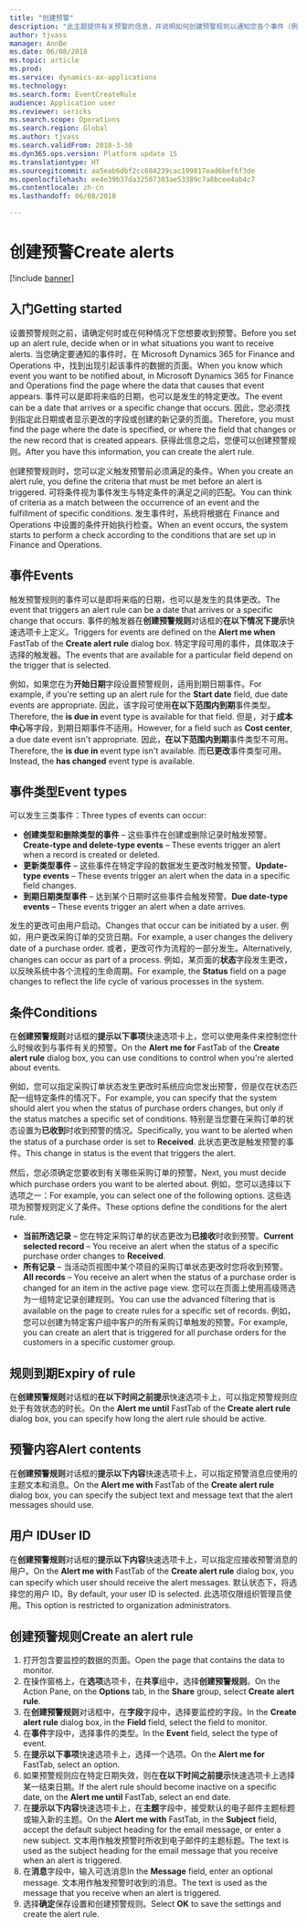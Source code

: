 ```yaml
---
title: "创建预警"
description: "此主题提供有关预警的信息，并说明如何创建预警规则以通知您各个事件（例如到达的日期或发生的特定更改）。"
author: tjvass
manager: AnnBe
ms.date: 06/08/2018
ms.topic: article
ms.prod: 
ms.service: dynamics-ax-applications
ms.technology: 
ms.search.form: EventCreateRule
audience: Application user
ms.reviewer: sericks
ms.search.scope: Operations
ms.search.region: Global
ms.author: tjvass
ms.search.validFrom: 2018-3-30
ms.dyn365.ops.version: Platform update 15
ms.translationtype: HT
ms.sourcegitcommit: aa5eab6dbf2cc604239cac199817ead6bef6f3de
ms.openlocfilehash: ee4e39b37da32507303ae53389c7a8bcee4ab4c7
ms.contentlocale: zh-cn
ms.lasthandoff: 06/08/2018

---
```


# <a name="create-alerts"></a><span data-ttu-id="6718b-103">创建预警</span><span class="sxs-lookup"><span data-stu-id="6718b-103">Create alerts</span></span>

[!include [banner](../includes/banner.md)]

## <a name="getting-started"></a><span data-ttu-id="6718b-104">入门</span><span class="sxs-lookup"><span data-stu-id="6718b-104">Getting started</span></span>
<span data-ttu-id="6718b-105">设置预警规则之前，请确定何时或在何种情况下您想要收到预警。</span><span class="sxs-lookup"><span data-stu-id="6718b-105">Before you set up an alert rule, decide when or in what situations you want to receive alerts.</span></span> <span data-ttu-id="6718b-106">当您确定要通知的事件时，在 Microsoft Dynamics 365 for Finance and Operations 中，找到出现引起该事件的数据的页面。</span><span class="sxs-lookup"><span data-stu-id="6718b-106">When you know which event you want to be notified about, in Microsoft Dynamics 365 for Finance and Operations find the page where the data that causes that event appears.</span></span> <span data-ttu-id="6718b-107">事件可以是即将来临的日期，也可以是发生的特定更改。</span><span class="sxs-lookup"><span data-stu-id="6718b-107">The event can be a date that arrives or a specific change that occurs.</span></span> <span data-ttu-id="6718b-108">因此，您必须找到指定此日期或者显示更改的字段或创建的新记录的页面。</span><span class="sxs-lookup"><span data-stu-id="6718b-108">Therefore, you must find the page where the date is specified, or where the field that changes or the new record that is created appears.</span></span> <span data-ttu-id="6718b-109">获得此信息之后，您便可以创建预警规则。</span><span class="sxs-lookup"><span data-stu-id="6718b-109">After you have this information, you can create the alert rule.</span></span>

<span data-ttu-id="6718b-110">创建预警规则时，您可以定义触发预警前必须满足的条件。</span><span class="sxs-lookup"><span data-stu-id="6718b-110">When you create an alert rule, you define the criteria that must be met before an alert is triggered.</span></span> <span data-ttu-id="6718b-111">可将条件视为事件发生与特定条件的满足之间的匹配。</span><span class="sxs-lookup"><span data-stu-id="6718b-111">You can think of criteria as a match between the occurrence of an event and the fulfillment of specific conditions.</span></span> <span data-ttu-id="6718b-112">发生事件时，系统将根据在 Finance and Operations 中设置的条件开始执行检查。</span><span class="sxs-lookup"><span data-stu-id="6718b-112">When an event occurs, the system starts to perform a check according to the conditions that are set up in Finance and Operations.</span></span>

## <a name="events"></a><span data-ttu-id="6718b-113">事件</span><span class="sxs-lookup"><span data-stu-id="6718b-113">Events</span></span>
<span data-ttu-id="6718b-114">触发预警规则的事件可以是即将来临的日期，也可以是发生的具体更改。</span><span class="sxs-lookup"><span data-stu-id="6718b-114">The event that triggers an alert rule can be a date that arrives or a specific change that occurs.</span></span> <span data-ttu-id="6718b-115">事件的触发器在**创建预警规则**对话框的**在以下情况下提示**快速选项卡上定义。</span><span class="sxs-lookup"><span data-stu-id="6718b-115">Triggers for events are defined on the **Alert me when** FastTab of the **Create alert rule** dialog box.</span></span> <span data-ttu-id="6718b-116">特定字段可用的事件，具体取决于选择的触发器。</span><span class="sxs-lookup"><span data-stu-id="6718b-116">The events that are available for a particular field depend on the trigger that is selected.</span></span>

<span data-ttu-id="6718b-117">例如，如果您在为**开始日期**字段设置预警规则，适用到期日期事件。</span><span class="sxs-lookup"><span data-stu-id="6718b-117">For example, if you're setting up an alert rule for the **Start date** field, due date events are appropriate.</span></span> <span data-ttu-id="6718b-118">因此，该字段可使用**在以下范围内到期**事件类型。</span><span class="sxs-lookup"><span data-stu-id="6718b-118">Therefore, the **is due in** event type is available for that field.</span></span> <span data-ttu-id="6718b-119">但是，对于**成本中心**等字段，到期日期事件不适用。</span><span class="sxs-lookup"><span data-stu-id="6718b-119">However, for a field such as **Cost center**, a due date event isn't appropriate.</span></span> <span data-ttu-id="6718b-120">因此，**在以下范围内到期**事件类型不可用。</span><span class="sxs-lookup"><span data-stu-id="6718b-120">Therefore, the **is due in** event type isn't available.</span></span> <span data-ttu-id="6718b-121">而**已更改**事件类型可用。</span><span class="sxs-lookup"><span data-stu-id="6718b-121">Instead, the **has changed** event type is available.</span></span>

## <a name="event-types"></a><span data-ttu-id="6718b-122">事件类型</span><span class="sxs-lookup"><span data-stu-id="6718b-122">Event types</span></span>
<span data-ttu-id="6718b-123">可以发生三类事件：</span><span class="sxs-lookup"><span data-stu-id="6718b-123">Three types of events can occur:</span></span>

- <span data-ttu-id="6718b-124">**创建类型和删除类型的事件** – 这些事件在创建或删除记录时触发预警。</span><span class="sxs-lookup"><span data-stu-id="6718b-124">**Create-type and delete-type events** – These events trigger an alert when a record is created or deleted.</span></span>
- <span data-ttu-id="6718b-125">**更新类型事件** – 这些事件在特定字段的数据发生更改时触发预警。</span><span class="sxs-lookup"><span data-stu-id="6718b-125">**Update-type events** – These events trigger an alert when the data in a specific field changes.</span></span>
- <span data-ttu-id="6718b-126">**到期日期类型事件** – 达到某个日期时这些事件会触发预警。</span><span class="sxs-lookup"><span data-stu-id="6718b-126">**Due date-type events** – These events trigger an alert when a date arrives.</span></span>
    
<span data-ttu-id="6718b-127">发生的更改可由用户启动。</span><span class="sxs-lookup"><span data-stu-id="6718b-127">Changes that occur can be initiated by a user.</span></span> <span data-ttu-id="6718b-128">例如，用户更改采购订单的交货日期。</span><span class="sxs-lookup"><span data-stu-id="6718b-128">For example, a user changes the delivery date of a purchase order.</span></span> <span data-ttu-id="6718b-129">或者，更改可作为流程的一部分发生。</span><span class="sxs-lookup"><span data-stu-id="6718b-129">Alternatively, changes can occur as part of a process.</span></span> <span data-ttu-id="6718b-130">例如，某页面的**状态**字段发生更改，以反映系统中各个流程的生命周期。</span><span class="sxs-lookup"><span data-stu-id="6718b-130">For example, the **Status** field on a page changes to reflect the life cycle of various processes in the system.</span></span>

## <a name="conditions"></a><span data-ttu-id="6718b-131">条件</span><span class="sxs-lookup"><span data-stu-id="6718b-131">Conditions</span></span>
<span data-ttu-id="6718b-132">在**创建预警规则**对话框的**提示以下事项**快速选项卡上，您可以使用条件来控制您什么时候收到与事件有关的预警。</span><span class="sxs-lookup"><span data-stu-id="6718b-132">On the **Alert me for** FastTab of the **Create alert rule** dialog box, you can use conditions to control when you're alerted about events.</span></span>

<span data-ttu-id="6718b-133">例如，您可以指定采购订单状态发生更改时系统应向您发出预警，但是仅在状态匹配一组特定条件的情况下。</span><span class="sxs-lookup"><span data-stu-id="6718b-133">For example, you can specify that the system should alert you when the status of purchase orders changes, but only if the status matches a specific set of conditions.</span></span> <span data-ttu-id="6718b-134">特别是当您要在采购订单的状态设置为**已收到**时收到预警的情况。</span><span class="sxs-lookup"><span data-stu-id="6718b-134">Specifically, you want to be alerted when the status of a purchase order is set to **Received**.</span></span> <span data-ttu-id="6718b-135">此状态更改是触发预警的事件。</span><span class="sxs-lookup"><span data-stu-id="6718b-135">This change in status is the event that triggers the alert.</span></span>

<span data-ttu-id="6718b-136">然后，您必须确定您要收到有关哪些采购订单的预警。</span><span class="sxs-lookup"><span data-stu-id="6718b-136">Next, you must decide which purchase orders you want to be alerted about.</span></span> <span data-ttu-id="6718b-137">例如，您可以选择以下选项之一：</span><span class="sxs-lookup"><span data-stu-id="6718b-137">For example, you can select one of the following options.</span></span> <span data-ttu-id="6718b-138">这些选项为预警规则定义了条件。</span><span class="sxs-lookup"><span data-stu-id="6718b-138">These options define the conditions for the alert rule.</span></span>

- <span data-ttu-id="6718b-139">**当前所选记录** – 您在特定采购订单的状态更改为**已接收**时收到预警。</span><span class="sxs-lookup"><span data-stu-id="6718b-139">**Current selected record** – You receive an alert when the status of a specific purchase order changes to **Received**.</span></span>
- <span data-ttu-id="6718b-140">**所有记录** – 当活动页视图中某个项目的采购订单状态更改时您将收到预警。</span><span class="sxs-lookup"><span data-stu-id="6718b-140">**All records** – You receive an alert when the status of a purchase order is changed for an item in the active page view.</span></span> <span data-ttu-id="6718b-141">您可以在页面上使用高级筛选为一组特定记录创建规则。</span><span class="sxs-lookup"><span data-stu-id="6718b-141">You can use the advanced filtering that is available on the page to create rules for a specific set of records.</span></span> <span data-ttu-id="6718b-142">例如，您可以创建为特定客户组中客户的所有采购订单触发的预警。</span><span class="sxs-lookup"><span data-stu-id="6718b-142">For example, you can create an alert that is triggered for all purchase orders for the customers in a specific customer group.</span></span>
    
## <a name="expiry-of-rule"></a><span data-ttu-id="6718b-143">规则到期</span><span class="sxs-lookup"><span data-stu-id="6718b-143">Expiry of rule</span></span>
<span data-ttu-id="6718b-144">在**创建预警规则**对话框的**在以下时间之前提示**快速选项卡上，可以指定预警规则应处于有效状态的时长。</span><span class="sxs-lookup"><span data-stu-id="6718b-144">On the **Alert me until** FastTab of the **Create alert rule** dialog box, you can specify how long the alert rule should be active.</span></span>

## <a name="alert-contents"></a><span data-ttu-id="6718b-145">预警内容</span><span class="sxs-lookup"><span data-stu-id="6718b-145">Alert contents</span></span>
<span data-ttu-id="6718b-146">在**创建预警规则**对话框的**提示以下内容**快速选项卡上，可以指定预警消息应使用的主题文本和消息。</span><span class="sxs-lookup"><span data-stu-id="6718b-146">On the **Alert me with** FastTab of the **Create alert rule** dialog box, you can specify the subject text and message text that the alert messages should use.</span></span>

## <a name="user-id"></a><span data-ttu-id="6718b-147">用户 ID</span><span class="sxs-lookup"><span data-stu-id="6718b-147">User ID</span></span>
<span data-ttu-id="6718b-148">在**创建预警规则**对话框的**提示以下内容**快速选项卡上，可以指定应接收预警消息的用户。</span><span class="sxs-lookup"><span data-stu-id="6718b-148">On the **Alert me with** FastTab of the **Create alert rule** dialog box, you can specify which user should receive the alert messages.</span></span> <span data-ttu-id="6718b-149">默认状态下，将选择您的用户 ID。</span><span class="sxs-lookup"><span data-stu-id="6718b-149">By default, your user ID is selected.</span></span> <span data-ttu-id="6718b-150">此选项仅限组织管理员使用。</span><span class="sxs-lookup"><span data-stu-id="6718b-150">This option is restricted to organization administrators.</span></span>

## <a name="create-an-alert-rule"></a><span data-ttu-id="6718b-151">创建预警规则</span><span class="sxs-lookup"><span data-stu-id="6718b-151">Create an alert rule</span></span>
1. <span data-ttu-id="6718b-152">打开包含要监控的数据的页面。</span><span class="sxs-lookup"><span data-stu-id="6718b-152">Open the page that contains the data to monitor.</span></span>
2. <span data-ttu-id="6718b-153">在操作窗格上，在**选项**选项卡，在**共享**组中，选择**创建预警规则**。</span><span class="sxs-lookup"><span data-stu-id="6718b-153">On the Action Pane, on the **Options** tab, in the **Share** group, select **Create alert rule**.</span></span>
3. <span data-ttu-id="6718b-154">在**创建预警规则**对话框中，在**字段**字段中，选择要监控的字段。</span><span class="sxs-lookup"><span data-stu-id="6718b-154">In the **Create alert rule** dialog box, in the **Field** field, select the field to monitor.</span></span>
4. <span data-ttu-id="6718b-155">在**事件**字段中，选择事件的类型。</span><span class="sxs-lookup"><span data-stu-id="6718b-155">In the **Event** field, select the type of event.</span></span>
5. <span data-ttu-id="6718b-156">在**提示以下事项**快速选项卡上，选择一个选项。</span><span class="sxs-lookup"><span data-stu-id="6718b-156">On the **Alert me for** FastTab, select an option.</span></span>
6. <span data-ttu-id="6718b-157">如果预警规则应在特定日期失效，则在**在以下时间之前提示**快速选项卡上选择某一结束日期。</span><span class="sxs-lookup"><span data-stu-id="6718b-157">If the alert rule should become inactive on a specific date, on the **Alert me until** FastTab, select an end date.</span></span>
7. <span data-ttu-id="6718b-158">在**提示以下内容**快速选项卡上，在**主题**字段中，接受默认的电子邮件主题标题或输入新的主题。</span><span class="sxs-lookup"><span data-stu-id="6718b-158">On the **Alert me with** FastTab, in the **Subject** field, accept the default subject heading for the email message, or enter a new subject.</span></span> <span data-ttu-id="6718b-159">文本用作触发预警时所收到电子邮件的主题标题。</span><span class="sxs-lookup"><span data-stu-id="6718b-159">The text is used as the subject heading for the email message that you receive when an alert is triggered.</span></span>
8. <span data-ttu-id="6718b-160">在**消息**字段中，输入可选消息</span><span class="sxs-lookup"><span data-stu-id="6718b-160">In the **Message** field, enter an optional message.</span></span> <span data-ttu-id="6718b-161">文本用作触发预警时收到的消息。</span><span class="sxs-lookup"><span data-stu-id="6718b-161">The text is used as the message that you receive when an alert is triggered.</span></span>
9. <span data-ttu-id="6718b-162">选择**确定**保存设置和创建预警规则。</span><span class="sxs-lookup"><span data-stu-id="6718b-162">Select **OK** to save the settings and create the alert rule.</span></span>

